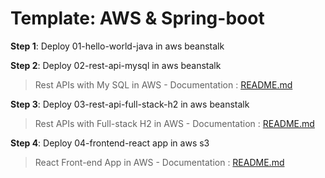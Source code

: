 # Template: AWS & Spring-boot

**Step 1**: Deploy 01-hello-world-java in aws beanstalk

**Step 2**: Deploy 02-rest-api-mysql in aws beanstalk
> Rest APIs with My SQL in AWS - Documentation : <a href="https://github.com/tech-kishore/template-aws-springboot/tree/main/02-rest-api-mysql" target="_blank">README.md</a>

**Step 3**: Deploy 03-rest-api-full-stack-h2 in aws beanstalk
> Rest APIs with Full-stack H2 in AWS - Documentation : <a href="https://github.com/tech-kishore/template-aws-springboot/tree/main/03-rest-api-full-stack-h2" target="_blank">README.md</a>

**Step 4**: Deploy 04-frontend-react app in aws s3
> React Front-end App in AWS - Documentation : <a href="https://github.com/tech-kishore/template-aws-springboot/tree/main/04-frontend-react" target="_blank">README.md</a>


